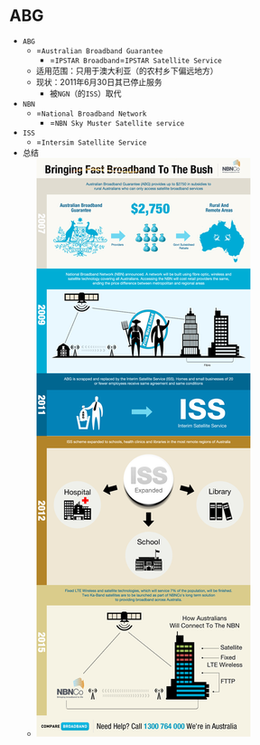 # ABG

* `ABG`
  * =`Australian Broadband Guarantee`
    * =`IPSTAR Broadband`=`IPSTAR Satellite Service`
  * 适用范围：只用于澳大利亚（的农村乡下偏远地方）
  * 现状：2011年6月30日其已停止服务
    * 被`NGN`（的`ISS`）取代
* `NBN`
  * =`National Broadband Network`
    * =`NBN Sky Muster Satellite service`
* `ISS`
  * =`Intersim Satellite Service`
* 总结
  * ![abg_austrlian_network](../assets/img/abg_austrlian_network.jpg)
